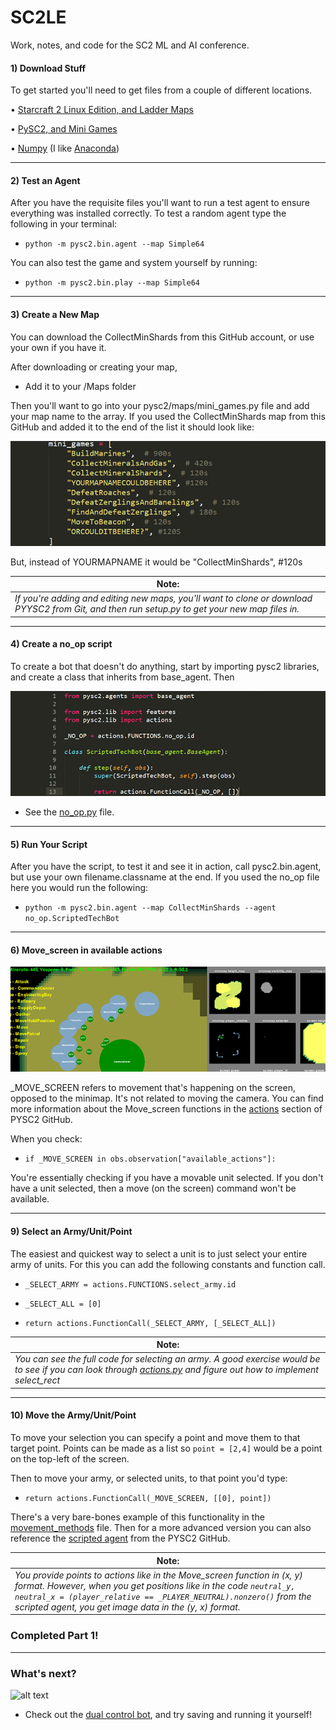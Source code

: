 # SC2LE
Work, notes, and code for the SC2 ML and AI conference.

#### 1) Download Stuff

To get started you'll need to get files from a couple of different locations.

• [Starcraft 2 Linux Edition, and Ladder Maps](https://github.com/Blizzard/s2client-proto#downloads)

• [PySC2, and Mini Games](https://github.com/deepmind/pysc2)

• [Numpy](http://www.numpy.org/) (I like [Anaconda](https://www.anaconda.com/download/))


----------

#### 2) Test an Agent
After you have the requisite files you'll want to run a test agent to ensure everything was installed correctly. To test a random agent type the following in your terminal:

 - `python -m pysc2.bin.agent --map Simple64`

You can also test the game and system yourself by running:

- `python -m pysc2.bin.play --map Simple64`

----------

#### 3) Create a New Map

You can download the CollectMinShards from this GitHub account, or use your own if you have it. 

After downloading or creating your map, 

- Add it to your /Maps folder

Then you'll want to go into your pysc2/maps/mini_games.py file and add your map name to the array. If you used the CollectMinShards map from this GitHub and added it to the end of the list it should look like:

![alt text](https://github.com/iDTechHub/SC2LE/blob/master/Images/sc2conf_006a_maparray.png "map array")

But, instead of YOURMAPNAME it would be "CollectMinShards", #120s 

| Note:        | 
| ------------- |
| *If you're adding and editing new maps, you'll want to clone or download PYYSC2 from Git, and then run setup.py to get your new map files in.* |



----------

#### 4) Create a no_op script
To create a bot that doesn't do anything, start by importing pysc2 libraries, and create a class that inherits from base_agent. Then 

![alt text](https://github.com/iDTechHub/SC2LE/blob/master/Images/sc2conf_008_noop_v2.PNG "no_op bot code")

- See the [no_op.py](https://github.com/iDTechHub/SC2LE/blob/master/no_op.py) file.


----------

#### 5) Run Your Script 

After you have the script, to test it and see it in action, call pysc2.bin.agent, but use your own filename.classname at the end. If you used the no_op file here you would run the following:

- `python -m pysc2.bin.agent --map CollectMinShards --agent no_op.ScriptedTechBot`

----------

#### 6) Move_screen in available actions

![alt text](https://github.com/iDTechHub/SC2LE/blob/master/Images/sc2conf_010_availactions.png "Available Actions")

_MOVE_SCREEN refers to movement that's happening on the screen, opposed to the minimap. It's not related to moving the camera. You can find more information about the Move_screen functions in the [actions](https://github.com/deepmind/pysc2/blob/master/pysc2/lib/actions.py) section of PYSC2 GitHub.

When you check:

- `if _MOVE_SCREEN in obs.observation["available_actions"]:`

You're essentially checking if you have a movable unit selected. If you don't have a unit selected, then a move (on the screen) command won't be available.

----------

#### 9) Select an Army/Unit/Point

The easiest and quickest way to select a unit is to just select your entire army of units. For this you can add the following constants and function call.

- `_SELECT_ARMY = actions.FUNCTIONS.select_army.id`

- `_SELECT_ALL = [0]`

- `return actions.FunctionCall(_SELECT_ARMY, [_SELECT_ALL])`

| Note:        | 
| ------------- |
| *You can see the full code for selecting an army. A good exercise would be to see if you can look through [actions.py](https://github.com/deepmind/pysc2/blob/master/pysc2/lib/actions.py) and figure out how to implement select_rect* |


----------

#### 10) Move the Army/Unit/Point

To move your selection you can specify a point and move them to that target point. Points can be made as a list so `point = [2,4]` would be a point on the top-left of the screen.

Then to move your army, or selected units, to that point you'd type:

- `return actions.FunctionCall(_MOVE_SCREEN, [[0], point])`

There's a very bare-bones example of this functionality in the  [movement_methods](https://github.com/iDTechHub/SC2LE/blob/master/movement_methods.py) file. Then for a more advanced version you can also reference the [scripted agent](https://github.com/deepmind/pysc2/blob/master/pysc2/agents/scripted_agent.py) from the PYSC2 GitHub.

| Note:        | 
| ------------- |
| *You provide points to actions like in the Move_screen function in (x, y) format. However, when you get positions like in the code `neutral_y, neutral_x = (player_relative == _PLAYER_NEUTRAL).nonzero()` from the scripted agent, you get image data in the (y, x) format.* |


### Completed Part 1!

----------

### What's next?

![alt text](https://github.com/iDTechHub/SC2LE/blob/master/Images/selectbot%20small.gif "Dual Control Bot")

- Check out the [dual control bot](https://github.com/iDTechHub/SC2LE/blob/master/dual_control.py), and try saving and running it yourself!
